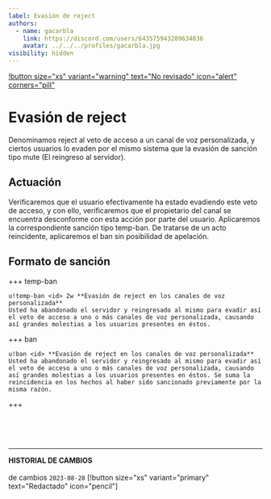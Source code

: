```yaml
---
label: Evasión de reject
authors:
  - name: gacarbla
    link: https://discord.com/users/643575943289634836
    avatar: ../../../profiles/gacarbla.jpg
visibility: hidden
---
```

[!button size="xs" variant="warning" text="No revisado" icon="alert" corners="pill"](../../../info/contenido_sin_revisar/contenido_sin_revisar.md)

# Evasión de reject
Denominamos reject al veto de acceso a un canal de voz personalizada, y ciertos usuarios lo evaden por el mismo sistema que la evasión de sanción tipo mute (El reingreso al servidor).

## Actuación
Verificaremos que el usuario efectivamente ha estado evadiendo este veto de acceso, y con ello, verificaremos que el propietario del canal se encuentra desconforme con esta acción por parte del usuario. Aplicaremos la correspondiente sanción tipo temp-ban. De tratarse de un acto reincidente, aplicaremos el ban sin posibilidad de apelación.

## Formato de sanción
+++ temp-ban
```
u!temp-ban <id> 2w **Evasión de reject en los canales de voz personalizada**
Usted ha abandonado el servidor y reingresado al mismo para evadir así el veto de acceso a uno o más canales de voz personalizada, causando así grandes molestias a los usuarios presentes en éstos.
```
+++ ban
```
u!ban <id> **Evasión de reject en los canales de voz personalizada**
Usted ha abandonado el servidor y reingresado al mismo para evadir así el veto de acceso a uno o más canales de voz personalizada, causando así grandes molestias a los usuarios presentes en éstos. Se suma la reincidencia en los hechos al haber sido sancionado previamente por la misma razón.
```
+++

<br><br><br>
** **
**HISTORIAL DE CAMBIOS**<br><br> de cambios
`2023-08-28` [!button size="xs" variant="primary" text="Redactado" icon="pencil"]